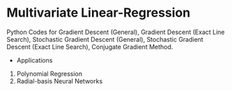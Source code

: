 # Multivariate Linear-Regression
Python Codes for Gradient Descent (General), Gradient Descent (Exact Line Search), Stochastic Gradient Descent (General), 
Stochastic Gradient Descent (Exact Line Search), Conjugate Gradient Method.

 - Applications
1. Polynomial Regression
2. Radial-basis Neural Networks
